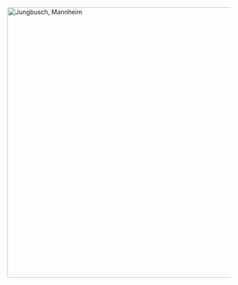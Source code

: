 <html><body><a href="/wp-content/uploads/2012/09/a9a4f5e6f46111e1bbd822000a1e86af_7.jpg"><img src="/wp-content/uploads/2012/09/a9a4f5e6f46111e1bbd822000a1e86af_7.jpg" alt="Jungbusch, Mannheim" title="Blick aus meinem Fenster im Jungbusch, Mannheim" width="612" height="612" class="aligncenter size-full wp-image-1243"></a></body></html>